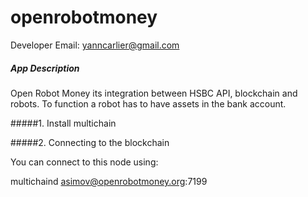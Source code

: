 # openrobotmoney

Developer Email: yanncarlier@gmail.com

##### App Description

Open Robot Money its integration between HSBC API, blockchain and robots. 
To function a robot has to have assets in the bank account.

#####1. Install multichain

#####2. Connecting to the blockchain

You can connect to this node using:

 multichaind asimov@openrobotmoney.org:7199

